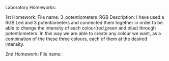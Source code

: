 Laboratory Homeworks:

1st Homework:
File name: 3_potentiometers_RGB
Description: I have used a RGB Led and 3 potentiometers and connected them together in order to be able to change the intensity of each colour(red,green and blue) through potentiometers. In this way we are able to create any colour we want, as a combination of the these three colours, each of them at the desired intensity.

2nd Homework:
File name:
